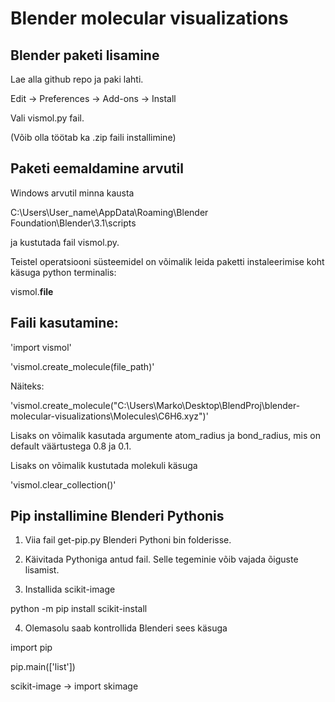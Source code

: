 # Blender molecular visualizations

## Blender paketi lisamine

Lae alla github repo ja paki lahti.

Edit -> Preferences -> Add-ons -> Install

Vali vismol.py fail.

(Võib olla töötab ka .zip faili installimine)

## Paketi eemaldamine arvutil



Windows arvutil minna kausta

C:\Users\User_name\AppData\Roaming\Blender Foundation\Blender\3.1\scripts

ja kustutada fail vismol.py.

Teistel operatsiooni süsteemidel on võimalik leida paketti instaleerimise koht käsuga python terminalis:

vismol.__file__


## Faili kasutamine:

'import vismol'

'vismol.create_molecule(file_path)'

Näiteks:

'vismol.create_molecule("C:\\Users\\Marko\\Desktop\\BlendProj\\blender-molecular-visualizations\\Molecules\\C6H6.xyz")'

Lisaks on võimalik kasutada argumente atom_radius ja bond_radius, mis on default väärtustega 0.8 ja 0.1.

Lisaks on võimalik kustutada molekuli käsuga

'vismol.clear_collection()'


## Pip installimine Blenderi Pythonis

1) Viia fail get-pip.py Blenderi Pythoni bin folderisse.

2) Käivitada Pythoniga antud fail. Selle tegeminie võib vajada õiguste lisamist.

3) Installida scikit-image

python -m pip install scikit-install

4) Olemasolu saab kontrollida Blenderi sees käsuga

import pip

pip.main(['list'])

scikit-image -> import skimage